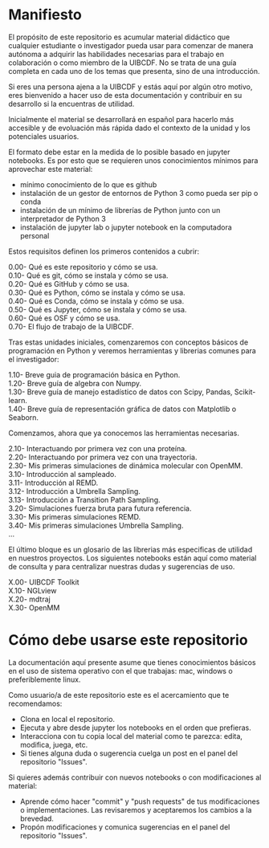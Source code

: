 # Manifiesto

El propósito de este repositorio es acumular material didáctico que cualquier estudiante o
investigador pueda usar para comenzar de manera autónoma a adquirir las habilidades necesarias
para el trabajo en colaboración o como miembro de la UIBCDF. No se trata de una guía completa en cada uno de los temas que presenta, sino de una introducción.

Si eres una persona ajena a la UIBCDF y estás aquí por algún otro motivo, eres bienvenido a hacer uso de esta documentación y contribuir
en su desarrollo si la encuentras de utilidad.

Inicialmente el material se desarrollará en español para hacerlo más accesible y de evoluación más
rápida dado el contexto de la unidad y los potenciales usuarios.

El formato debe estar en la medida de lo posible basado en jupyter notebooks.
Es por esto que se requieren unos conocimientos mínimos para aprovechar este material:

- mínimo conocimiento de lo que es github
- instalación de un gestor de entornos de Python 3 como pueda ser pip o conda
- instalación de un mínimo de librerías de Python junto con un interpretador de Python 3
- instalación de jupyter lab o jupyter notebook en la computadora personal

Estos requisitos definen los primeros contenidos a cubrir:

0.00- Qué es este repositorio y cómo se usa.  
0.10- Qué es git, cómo se instala y cómo se usa.  
0.20- Qué es GitHub y cómo se usa.  
0.30- Qué es Python, cómo se instala y cómo se usa.  
0.40- Qué es Conda, cómo se instala y cómo se usa.  
0.50- Qué es Jupyter, cómo se instala y cómo se usa.  
0.60- Qué es OSF y cómo se usa.  
0.70- El flujo de trabajo de la UIBCDF.  

Tras estas unidades iniciales, comenzaremos con conceptos básicos de programación en Python y veremos herramientas y librerias comunes para el investigador:

1.10- Breve guia de programación básica en Python.  
1.20- Breve guía de algebra con Numpy.  
1.30- Breve guía de manejo estadístico de datos con Scipy, Pandas, Scikit-learn.  
1.40- Breve guía de representación gráfica de datos con Matplotlib o Seaborn.  

Comenzamos, ahora que ya conocemos las herramientas necesarias.

2.10- Interactuando por primera vez con una proteína.  
2.20- Interactuando por primera vez con una trayectoria.  
2.30- Mis primeras simulaciones de dinámica molecular con OpenMM.  
3.10- Introducción al sampleado.  
3.11- Introducción al REMD.  
3.12- Introducción a Umbrella Sampling.  
3.13- Introducción a Transition Path Sampling.  
3.20- Simulaciones fuerza bruta para futura referencia.  
3.30- Mis primeras simulaciones REMD.  
3.40- Mis primeras simulaciones Umbrella Sampling.  
...

El último bloque es un glosario de las librerias más especificas de utilidad en nuestros proyectos. Los siguientes notebooks están aquí como material de consulta y para centralizar nuestras dudas y sugerencias de uso.

X.00- UIBCDF Toolkit  
X.10- NGLview  
X.20- mdtraj  
X.30- OpenMM  



# Cómo debe usarse este repositorio

La documentación aquí presente asume que tienes conocimientos básicos en el uso de sistema
operativo con el que trabajas: mac, windows o preferiblemente linux.

Como usuario/a de este repositorio este es el acercamiento que te recomendamos:

- Clona en local el repositorio.
- Ejecuta y abre desde jupyter los notebooks en el orden que prefieras.
- Interacciona con tu copia local del material como te parezca: edita, modifica, juega, etc.
- Si tienes alguna duda o sugerencia cuelga un post en el panel del repositorio "Issues".

Si quieres además contribuir con nuevos notebooks o con modificaciones al material:

- Aprende cómo hacer "commit" y "push requests" de tus modificaciones o implementaciones. Las
  revisaremos y aceptaremos los cambios a la brevedad.
- Propón modificaciones y comunica sugerencias en el panel del repositorio "Issues".


